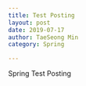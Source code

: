 ```yaml
---
title: Test Posting
layout: post
date: 2019-07-17
author: TaeSeong Min
category: Spring

---
```




Spring Test Posting
